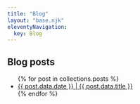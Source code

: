 ```yaml
---
title: "Blog"
layout: "base.njk"
eleventyNavigation:
  key: Blog
---
```


## Blog posts

<ul>
  {% for post in collections.posts %}
  <li>
    <a href="{{ post.url }}">
      <span>{{ post.data.date }}</span> | <span>{{ post.data.title }}</span>
    </a>
  </li>
  {% endfor %}
</ul>
